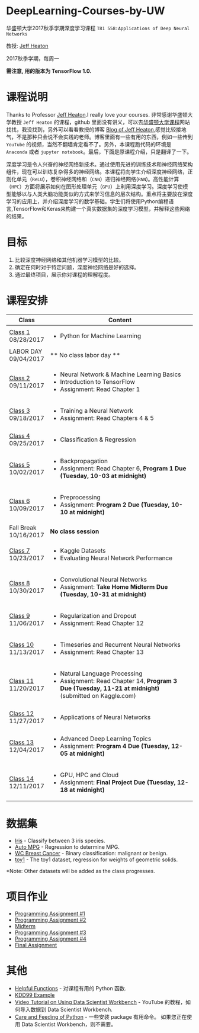 # DeepLearning-Courses-by-UW
华盛顿大学2017秋季学期深度学习课程 `T81 558:Applications of Deep Neural Networks` 

教授: [Jeff Heaton](https://sites.wustl.edu/jeffheaton/)

2017秋季学期，每周一

**需注意, 用的版本为 TensorFlow 1.0.**

# 课程说明

Thanks to Professor [Jeff Heaton](https://sites.wustl.edu/jeffheaton/).I really love your courses.
非常感谢华盛顿大学教授 `Jeff Heaton` 的课程，github 里面没有讲义，可以去[华盛顿大学课程](https://sites.wustl.edu/jeffheaton/t81-558)网站找找，我没找到，另外可以看看教授的博客 [Blog of Jeff Heaton](http://www.heatonresearch.com/jeff/),感觉比较接地气，不是那种只会说不会实践的老师。博客里面有一些有用的东西，例如一些传到 `YouTube` 的视频，当然不翻墙肯定看不了。另外，本课程跑代码的环境是 `Anaconda` 或者 `jupyter notebook`。最后，下面是原课程介绍，只是翻译了一下。

深度学习是令人兴奋的神经网络新技术。通过使用先进的训练技术和神经网络架构组件，现在可以训练复杂得多的神经网络。本课程将向学生介绍深度神经网络，正则化单元（`ReLU`），卷积神经网络和（`CNN`）递归神经网络(`RNN`)。高性能计算（`HPC`）方面将展示如何在图形处理单元（`GPU`）上利用深度学习。深度学习使模型能够以与人类大脑功能类似的方式来学习信息的层次结构。重点将主要放在深度学习的应用上，并介绍深度学习的数学基础。学生们将使用Python编程语言,TensorFlow和Keras来构建一个真实数据集的深度学习模型，并解释这些网络的结果。

# 目标
1. 比较深度神经网络和其他机器学习模型的比较。
2. 确定在何时对于特定问题，深度神经网络是好的选择。
3. 通过最终项目，展示你对课程的理解程度。

# 课程安排

Class|Content
---|---
[Class 1](https://github.com/youngxiao/DeepLearning-Courses-by-UW/blob/master/t81_558_class1_intro_python.ipynb)<br>08/28/2017 | <ul><li>Python for Machine Learning</ul>
LABOR DAY<br>09/04/2017 | ** No class labor day **
[Class 2](https://github.com/youngxiao/DeepLearning-Courses-by-UW/blob/master/t81_558_class2_tensor_flow.ipynb)<br>09/11/2017 | <ul><li>Neural Network & Machine Learning Basics<li>Introduction to TensorFlow<li>Assignment: Read Chapter 1</ul>
[Class 3](https://github.com/youngxiao/DeepLearning-Courses-by-UW/blob/master/t81_558_class3_training.ipynb)<br>09/18/2017 | <ul><li>Training a Neural Network<li>Assignment: Read Chapters 4 & 5</ul>
[Class 4](https://github.com/youngxiao/DeepLearning-Courses-by-UW/blob/master/t81_558_class4_class_reg.ipynb)<br>09/25/2017 | <ul><li>Classification & Regression</ul>
[Class 5](https://github.com/youngxiao/DeepLearning-Courses-by-UW/blob/master/t81_558_class5_backpropagation.ipynb)<br>10/02/2017 | <ul><li>Backpropagation<li>Assignment: Read Chapter 6, <b>Program 1 Due (Tuesday, 10-03 at midnight)</b></ul>
[Class 6](https://github.com/youngxiao/DeepLearning-Courses-by-UW/blob/master/t81_558_class6_preprocessing.ipynb)<br>10/09/2017 | <ul><li>Preprocessing<li>Assignment: <b>Program 2 Due (Tuesday, 10-10 at midnight)</b></ul>
Fall Break<br>10/16/2017 | **No class session**
[Class 7](https://github.com/youngxiao/DeepLearning-Courses-by-UW/blob/master/t81_558_class7_kaggle.ipynb)<br>10/23/2017 | <ul><li>Kaggle Datasets<li>Evaluating Neural Network Performance</ul>
[Class 8](https://github.com/youngxiao/DeepLearning-Courses-by-UW/blob/master/t81_558_class8_cnn.ipynb)<br>10/30/2017 | <ul><li>Convolutional Neural Networks<li>Assignment: <b>Take Home Midterm Due (Tuesday, 10-31 at midnight)</b></ul>
[Class 9](https://github.com/youngxiao/DeepLearning-Courses-by-UW/blob/master/t81_558_class9_regularization.ipynb)<br>11/06/2017 | <ul><li>Regularization and Dropout<li>Assignment: Read Chapter 12</ul>
[Class 10](https://github.com/youngxiao/DeepLearning-Courses-by-UW/blob/master/t81_558_class10_lstm.ipynb)<br>11/13/2017 | <ul><li>Timeseries and Recurrent Neural Networks<li>Assignment: Read Chapter 13</ul>
[Class 11](https://github.com/youngxiao/DeepLearning-Courses-by-UW/blob/master/t81_558_class11_nlp.ipynb)<br>11/20/2017 | <ul><li>Natural Language Processing<li>Assignment: Read Chapter 14, <b>Program 3 Due (Tuesday, 11-21 at midnight)</b> (submitted on Kaggle.com)</b></ul>
[Class 12](https://github.com/youngxiao/DeepLearning-Courses-by-UW/blob/master/t81_558_class12_app.ipynb)<br>11/27/2017 | <ul><li>Applications of Neural Networks </ul>
[Class 13](https://github.com/youngxiao/DeepLearning-Courses-by-UW/blob/master/t81_558_class13_other.ipynb)<br>12/04/2017 | <ul><li>Advanced Deep Learning Topics<li>Assignment: <b>Program 4 Due (Tuesday, 12-05 at midnight)</b></ul>
[Class 14](https://github.com/youngxiao/DeepLearning-Courses-by-UW/blob/master/t81_558_class14_aws.ipynb)<br>12/11/2017 | <ul><li>GPU, HPC and Cloud<li>Assignment: <b>Final Project Due (Tuesday, 12-18 at midnight)</b></ul>

# 数据集

* [Iris](https://github.com/youngxiao/DeepLearning-Courses-by-UW/blob/master/datasets_iris.ipynb) - Classify between 3 iris species.
* [Auto MPG](https://github.com/youngxiao/DeepLearning-Courses-by-UW/blob/master/datasets_mpg.ipynb) - Regression to determine MPG.
* [WC Breast Cancer](https://github.com/youngxiao/DeepLearning-Courses-by-UW/blob/master/datasets_wcbc.ipynb) - Binary classification: malignant or benign.
* [toy1](https://github.com/youngxiao/DeepLearning-Courses-by-UW/blob/master/datasets_toy1.ipynb) - The toy1 dataset, regression for weights of geometric solids.

*Note: Other datasets will be added as the class progresses.

# 项目作业

* [Programming Assignment #1](https://github.com/youngxiao/DeepLearning-Courses-by-UW/tree/master/pdf/UW_DP_项目作业1.pdf)
* [Programming Assignment #2](https://github.com/youngxiao/DeepLearning-Courses-by-UW/tree/master/pdf/UW_DP_项目作业2.pdf)
* [Midterm](https://github.com/youngxiao/DeepLearning-Courses-by-UW/tree/master/pdf/UW_DP_期中作业.pdf)
* [Programming Assignment #3](https://github.com/youngxiao/DeepLearning-Courses-by-UW/tree/master/pdf/UW_DP_项目作业3.pdf) 
* [Programming Assignment #4](https://github.com/youngxiao/DeepLearning-Courses-by-UW/tree/master/pdf/UW_DP_项目作业4.pdf)
* [Final Assignment](https://github.com/youngxiao/DeepLearning-Courses-by-UW/tree/master/pdf/UW_DP_期末作业.pdf)

# 其他

* [Helpful Functions](https://github.com/youngxiao/DeepLearning-Courses-by-UW/blob/master/jeffs_helpful.ipynb) - 对课程有用的 Python 函数.
* [KDD99 Example](https://github.com/youngxiao/DeepLearning-Courses-by-UW/blob/master/tf_kdd99.ipynb)
* [Video Tutorial on Using Data Scientist Workbench](https://www.youtube.com/watch?v=9r6ZfZm9nmI) - YouTube 的教程，如何导入数据到 Data Scientist Workbench.
* [Care and Feeding of Python](http://www.heatonresearch.com/content/python_care.html) - 一些安装 package 有用命令。 如果您正在使用 Data Scientist Workbench，则不需要。
